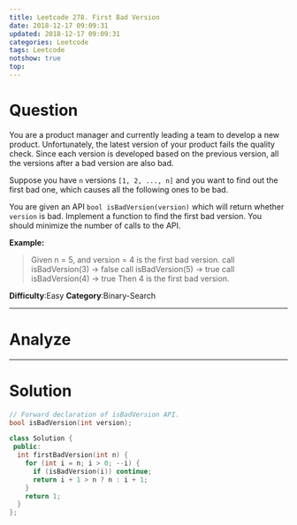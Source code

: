 ```yaml
---
title: Leetcode 278. First Bad Version
date: 2018-12-17 09:09:31
updated: 2018-12-17 09:09:31
categories: Leetcode
tags: Leetcode
notshow: true
top:
---
```


# Question

You are a product manager and currently leading a team to develop a new product. Unfortunately, the latest version of your product fails the quality check. Since each version is developed based on the previous version, all the versions after a bad version are also bad.

Suppose you have  `n`  versions  `[1, 2, ..., n]`  and you want to find out the first bad one, which causes all the following ones to be bad.

You are given an API  `bool isBadVersion(version)`  which will return whether  `version`  is bad. Implement a function to find the first bad version. You should minimize the number of calls to the API.

**Example:**

> Given n = 5, and version = 4 is the first bad version.
> call isBadVersion(3) -> false
> call isBadVersion(5) -> true
> call isBadVersion(4) -> true
> Then 4 is the first bad version.

**Difficulty**:Easy
**Category**:Binary-Search

<!-- more -->

------------

# Analyze

------------

# Solution

```cpp
// Forward declaration of isBadVersion API.
bool isBadVersion(int version);

class Solution {
 public:
  int firstBadVersion(int n) {
    for (int i = n; i > 0; --i) {
      if (isBadVersion(i)) continue;
      return i + 1 > n ? n : i + 1;
    }
    return 1;
  }
};
```